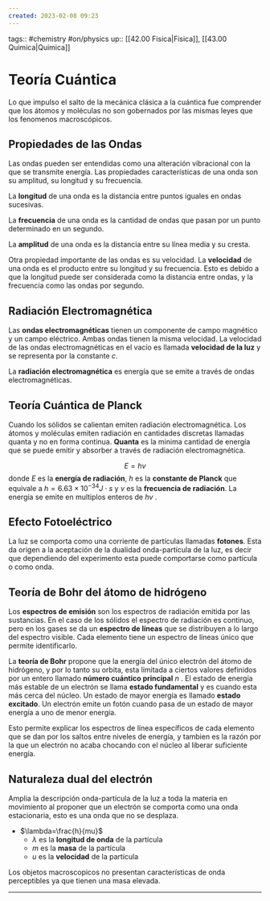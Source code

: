 ```yaml
---
created: 2023-02-08 09:23
---
```

tags:: #chemistry #on/physics 
up:: [[42.00 Fisica|Fisica]], [[43.00 Quimica|Quimica]]
# Teoría Cuántica
Lo que impulso el salto de la mecánica clásica a la cuántica fue comprender que los átomos y moléculas no son gobernados por las mismas leyes que los fenomenos macroscópicos.

## Propiedades de las Ondas
Las ondas pueden ser entendidas como una alteración vibracional con la que se transmite energía. Las propiedades características de una onda son su amplitud, su longitud y su frecuencia. 

La **longitud** de una onda es la distancia entre puntos iguales en ondas sucesivas. 

La **frecuencia** de una onda es la cantidad de ondas que pasan por un punto determinado en un segundo. 

La **amplitud** de una onda es la distancia entre su línea media y su cresta. 

Otra propiedad importante de las ondas es su velocidad. La **velocidad** de una onda es el producto entre su longitud y su frecuencia. Esto es debido a que la longitud puede ser considerada como la distancia entre ondas, y la frecuencia como las ondas por segundo.

## Radiación Electromagnética
Las **ondas electromagnéticas** tienen un componente de campo magnético y un campo eléctrico. Ambas ondas tienen la misma velocidad. La velocidad de las ondas electromagnéticas en el vacío es llamada **velocidad de la luz** y se representa por la constante $c$. 

La **radiación electromagnética** es energía que se emite a través de ondas electromagnéticas.

## Teoría Cuántica de Planck
Cuando los sólidos se calientan emiten radiación electromagnética. Los átomos y moléculas emiten radiación en cantidades discretas llamadas quanta y no en forma continua. **Quanta** es la minima cantidad de energía que se puede emitir y absorber a través de radiación electromagnética.

$$E=hv$$
donde $E$ es la **energía de radiación**, $h$ es la **constante de Planck** que equivale a $h=6.63\times10^{-34}J\cdot s$ y $v$ es la **frecuencia de radiación**. La energía se emite en multiplos enteros de $hv$ .

## Efecto Fotoeléctrico
La luz se comporta como una corriente de partículas llamadas **fotones**. Esta da origen a la aceptación de la dualidad onda-partícula de la luz, es decir que dependiendo del experimento esta puede comportarse como partícula o como onda.

## Teoría de Bohr del átomo de hidrógeno
Los **espectros de emisión** son los espectros de radiación emitida por las sustancias. En el caso de los sólidos el espectro de radiación es continuo, pero en los gases se da un **espectro de líneas** que se distribuyen a lo largo del espectro visible. Cada elemento tiene un espectro de líneas único que permite identificarlo.

La **teoría de Bohr** propone que la energía del único electrón del átomo de hidrógeno, y por lo tanto su orbita, esta limitada a ciertos valores definidos por un entero llamado **número cuántico principal** $n$ . El estado de energía más estable de un electrón se llama **estado fundamental** y es cuando esta más cerca del núcleo. Un estado de mayor energía es llamado **estado excitado**. Un electrón emite un fotón cuando pasa de un estado de mayor energía a uno de menor energía.

Esto permite explicar los espectros de línea específicos de cada elemento que se dan por los saltos entre niveles de energía, y tambien es la razón por la que un electrón no acaba chocando con el núcleo al liberar suficiente energía.

## Naturaleza dual del electrón
Amplia la descripción onda-partícula de la luz a toda la materia en movimiento al proponer que un electrón se comporta como una onda estacionaria, esto es una onda que no se desplaza.
- $\lambda=\frac{h}{mu}$
	- $\lambda$ es la **longitud de onda** de la partícula
	- $m$ es la **masa** de la partícula
	- $u$ es la **velocidad** de la partícula

Los objetos macroscopicos no presentan características de onda perceptibles ya que tienen una masa elevada.
___
